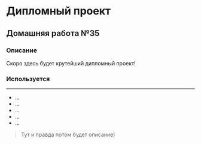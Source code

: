 # Дипломный проект
## Домашняя работа №35

### Описание

Скоро здесь будет крутейший дипломный проект!


### Используется

---

- ...
- ...
- ...
- ...
- ...

>Тут и правда потом будет описание)
